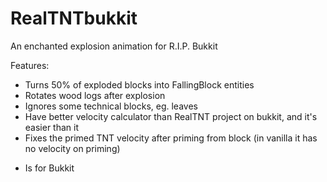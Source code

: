 RealTNTbukkit
=============

An enchanted explosion animation for R.I.P. Bukkit

Features:
+ Turns 50% of exploded blocks into FallingBlock entities
+ Rotates wood logs after explosion
+ Ignores some technical blocks, eg. leaves
+ Have better velocity calculator than RealTNT project on bukkit, and it's easier than it
+ Fixes the primed TNT velocity after priming from block (in vanilla it has no velocity on priming)
- Is for Bukkit



